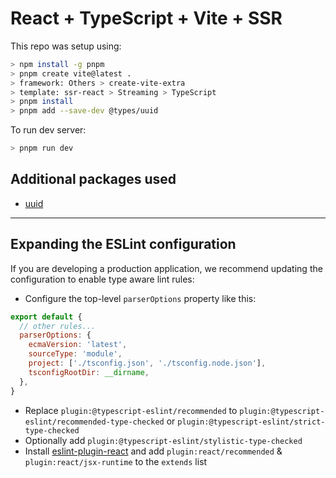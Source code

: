 # React + TypeScript + Vite + SSR

This repo was setup using:
```sh
> npm install -g pnpm  
> pnpm create vite@latest .  
> framework: Others > create-vite-extra
> template: ssr-react > Streaming > TypeScript
> pnpm install
> pnpm add --save-dev @types/uuid
```
To run dev server: 
```sh
> pnpm run dev
```

## Additional packages used

- [uuid](https://www.npmjs.com/package/uuid) 


---

## Expanding the ESLint configuration

If you are developing a production application, we recommend updating the configuration to enable type aware lint rules:

- Configure the top-level `parserOptions` property like this:

```js
export default {
  // other rules...
  parserOptions: {
    ecmaVersion: 'latest',
    sourceType: 'module',
    project: ['./tsconfig.json', './tsconfig.node.json'],
    tsconfigRootDir: __dirname,
  },
}
```

- Replace `plugin:@typescript-eslint/recommended` to `plugin:@typescript-eslint/recommended-type-checked` or `plugin:@typescript-eslint/strict-type-checked`
- Optionally add `plugin:@typescript-eslint/stylistic-type-checked`
- Install [eslint-plugin-react](https://github.com/jsx-eslint/eslint-plugin-react) and add `plugin:react/recommended` & `plugin:react/jsx-runtime` to the `extends` list
